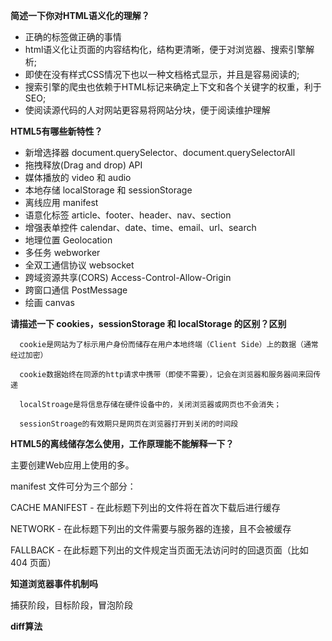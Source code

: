 
**简述一下你对HTML语义化的理解？**

- 正确的标签做正确的事情
- html语义化让页面的内容结构化，结构更清晰，便于对浏览器、搜索引擎解析;
- 即使在没有样式CSS情况下也以一种文档格式显示，并且是容易阅读的;
- 搜索引擎的爬虫也依赖于HTML标记来确定上下文和各个关键字的权重，利于SEO;
- 使阅读源代码的人对网站更容易将网站分块，便于阅读维护理解

**HTML5有哪些新特性？**

- 新增选择器 document.querySelector、document.querySelectorAll
- 拖拽释放(Drag and drop) API
- 媒体播放的 video 和 audio
- 本地存储 localStorage 和 sessionStorage
- 离线应用 manifest
- 语意化标签 article、footer、header、nav、section
- 增强表单控件 calendar、date、time、email、url、search
- 地理位置 Geolocation
- 多任务 webworker
- 全双工通信协议 websocket
- 跨域资源共享(CORS) Access-Control-Allow-Origin
- 跨窗口通信 PostMessage
- 绘画 canvas


**请描述一下 cookies，sessionStorage 和 localStorage 的区别？区别**

      cookie是网站为了标示用户身份而储存在用户本地终端（Client Side）上的数据（通常经过加密）

      cookie数据始终在同源的http请求中携带（即使不需要），记会在浏览器和服务器间来回传递

      localStroage是将信息存储在硬件设备中的，关闭浏览器或网页也不会消失；

      sessionStroage的有效期只是网页在浏览器打开到关闭的时间段

**HTML5的离线储存怎么使用，工作原理能不能解释一下？**

主要创建Web应用上使用的多。

manifest 文件可分为三个部分：

CACHE MANIFEST - 在此标题下列出的文件将在首次下载后进行缓存

NETWORK - 在此标题下列出的文件需要与服务器的连接，且不会被缓存

FALLBACK - 在此标题下列出的文件规定当页面无法访问时的回退页面（比如 404 页面）

**知道浏览器事件机制吗**

捕获阶段，目标阶段，冒泡阶段

**diff算法**